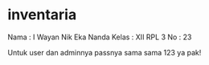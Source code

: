 # inventaria
Nama : I Wayan Nik Eka Nanda
Kelas : XII RPL 3
No : 23

Untuk user dan adminnya passnya sama sama 123 ya pak!
